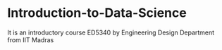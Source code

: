 # Introduction-to-Data-Science
It is an introductory course ED5340 by Engineering Design Department from IIT Madras
